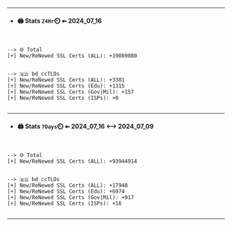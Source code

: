

---
- #### 🖨️ **Stats** `24Hr`⏲️ ➼ 2024_07_16
```console


--> 🌐 Total
[+] New/ReNewed SSL Certs (ALL): +19089080


--> 🇧🇩 bd_ccTLDs
[+] New/ReNewed SSL Certs (ALL): +3381
[+] New/ReNewed SSL Certs (Edu): +1315
[+] New/ReNewed SSL Certs (Gov|Mil): +157
[+] New/ReNewed SSL Certs (ISPs): +0


```

---
- #### 🖨️ **Stats** `7Days`⏲️ ➼ 2024_07_16 <--> 2024_07_09
```console


--> 🌐 Total
[+] New/ReNewed SSL Certs (ALL): +93944914


--> 🇧🇩 bd_ccTLDs
[+] New/ReNewed SSL Certs (ALL): +17948
[+] New/ReNewed SSL Certs (Edu): +6974
[+] New/ReNewed SSL Certs (Gov|Mil): +917
[+] New/ReNewed SSL Certs (ISPs): +16


```

---

